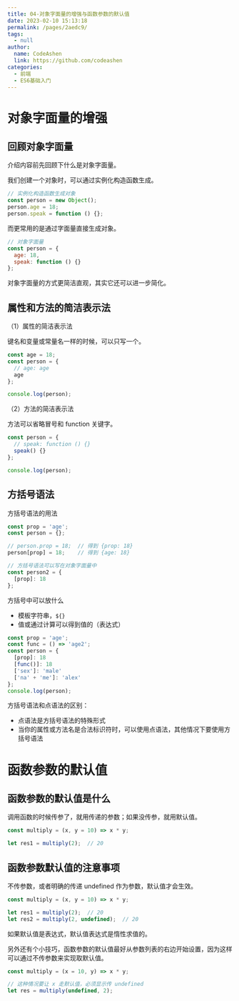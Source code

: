 ```yaml
---
title: 04-对象字面量的增强与函数参数的默认值
date: 2023-02-10 15:13:18
permalink: /pages/2aedc9/
tags: 
  - null
author: 
  name: CodeAshen
  link: https://github.com/codeashen
categories: 
  - 前端
  - ES6基础入门
---
```



# 对象字面量的增强

## 回顾对象字面量

介绍内容前先回顾下什么是对象字面量。

我们创建一个对象时，可以通过实例化构造函数生成。

```javascript
// 实例化构造函数生成对象
const person = new Object();
person.age = 18;
person.speak = function () {};
```

而更常用的是通过字面量直接生成对象。

```javascript
// 对象字面量
const person = {
  age: 18,
  speak: function () {}
};
```

对象字面量的方式更简洁直观，其实它还可以进一步简化。

## 属性和方法的简洁表示法

（1）属性的简洁表示法

键名和变量或常量名一样的时候，可以只写一个。

```javascript
const age = 18;
const person = {
  // age: age
  age
};

console.log(person);
```

（2）方法的简洁表示法

方法可以省略冒号和 function 关键字。

```javascript
const person = {
  // speak: function () {}
  speak() {}
};

console.log(person);
```

## 方括号语法

方括号语法的用法

```javascript
const prop = 'age';
const person = {};

// person.prop = 18;  // 得到 {prop: 18}
person[prop] = 18;    // 得到 {age: 18}

// 方括号语法可以写在对象字面量中
const person2 = {
  [prop]: 18
};
```

方括号中可以放什么

- 模板字符串，`${}`
- 值或通过计算可以得到值的（表达式）

```javascript
const prop = 'age';
const func = () => 'age2';
const person = {
  [prop]: 18
  [func()]: 18
  ['sex']: 'male'
  ['na' + 'me']: 'alex'
};
console.log(person);
```

方括号语法和点语法的区别：

- 点语法是方括号语法的特殊形式
- 当你的属性或方法名是合法标识符时，可以使用点语法，其他情况下要使用方括号语法

# 函数参数的默认值

## 函数参数的默认值是什么

调用函数的时候传参了，就用传递的参数；如果没传参，就用默认值。

```javascript
const multiply = (x, y = 10) => x * y;

let res1 = multiply(2);  // 20 
```

## 函数参数默认值的注意事项

不传参数，或者明确的传递 undefined 作为参数，默认值才会生效。

```javascript
const multiply = (x, y = 10) => x * y;

let res1 = multiply(2);  // 20 
let res2 = multiply(2, undefined);  // 20 
```

如果默认值是表达式，默认值表达式是惰性求值的。

另外还有个小技巧，函数参数的默认值最好从参数列表的右边开始设置，因为这样可以通过不传参数来实现取默认值。

```javascript
const multiply = (x = 10, y) => x * y;

// 这种情况要让 x 走默认值，必须显示传 undefined
let res = multiply(undefined, 2);
```